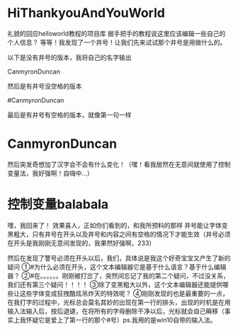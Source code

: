 # HiThankyouAndYouWorld
礼貌的回应helloworld教程的项目库
据手把手的教程说这里应该编辑一些自己的个人信息？
等等！我发现了一个井号！让我们先来试试那个井号是用做什么的。

以下是没有井号的版本，我将自己的名字输出

CanmyronDuncan

然后是有井号没空格的版本

#CanmyronDuncan

最后是有井号有空格的版本，就像第一句一样

# CanmyronDuncan

然后突发奇想加了汉字会不会有什么变化！（嘿！看我居然在无意间就使用了控制变量法，我好强啊！自嗨中...）

# 控制变量balabala

嘿，我回来了！
效果喜人，正如你们看到的，和我所预料的那样
井号能让字体变黑粗大，只有井号在开头以及井号和内容之间有空格的情况下才能生效（井号必须在开头是我刚刚无意间发现的，我果然好强啊，233）

然后在发现了警号必须在开头以后，我们，具体说是我这个好奇宝宝又产生了新的疑问
①#为什么必须在开头，这个文本编辑器它是基于什么语言？基于什么编辑器？
②#在。。。。。。刚刚被打岔了，突然间忘记了我的第二个疑问，不过没关系，我们还有第三个疑问！！！！
③除了变黑粗大以外，这个文本编辑器还能提供哪些让这些字体变成狂拽酷炫吊炸天的特效呢？
④刚刚发现的也是最重要的一点，在我打字的过程中，光标总会莫名其妙的出现在第一行的排头，出现的时机是在用输入法输入后，按后退键，在将所有的字母删除干净以后，光标就会自己瞬移（事实上我怀疑它是爱上了第一行的那个#号）ps.我用的是win10自带的输入法。
